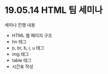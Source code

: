 # 19.05.14 HTML 팀 세미나
세미나 진행 내용<br>
<ul>
    <li>HTML 웹 페이지 구조</li>
    <li>hn 태그</li>
    <li>p, br, b, i, u 태그</li>
    <li>img 태그</li>
    <li>table 태그</li>
    <li>시간표 작성</li>
</ul>
